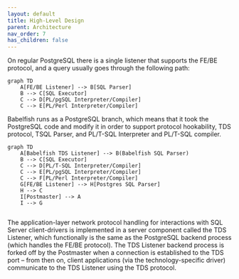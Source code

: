 ```yaml
---
layout: default
title: High-Level Design
parent: Architecture
nav_order: 7
has_children: false
---
```


On regular PostgreSQL there is a single listener that supports the FE/BE protocol, 
and a query usually goes through the following path:

``` mermaid
graph TD
    A[FE/BE Listener] --> B[SQL Parser]
    B --> C[SQL Executor]
    C --> D[PL/pgSQL Interpreter/Compiler]
    C --> E[PL/Perl Interpreter/Compiler]

```

Babelfish runs as a PostgreSQL branch, which means that it took the PostgreSQL 
 code and modify it in order to support protocol hookability, TDS protocol, TSQL 
 Parser, and PL/T-SQL Interpreter and PL/T-SQL compiler. 

``` mermaid
graph TD
    A[Babelfish TDS Listener] --> B(Babelfish SQL Parser)        
    B --> C[SQL Executor]
    C --> D[PL/T-SQL Interpreter/Compiler]
    C --> E[PL/pgSQL Interpreter/Compiler]
    C --> F[PL/Perl Interpreter/Compiler]
    G[FE/BE Listener] --> H[Postgres SQL Parser]
    H --> C    
    I[Postmaster] --> A
    I --> G
  
```
The application-layer network protocol handling for interactions with SQL Server 
 client-drivers is implemented in a server component called the TDS Listener, 
 which functionally is the same as the PostgreSQL backend process (which handles 
 the FE/BE protocol). 
The TDS Listener backend process is forked off by the Postmaster when a connection 
 is established to the TDS port – from then on, client applications (via the 
 technology-specific driver) communicate to the TDS Listener using the TDS 
 protocol.
